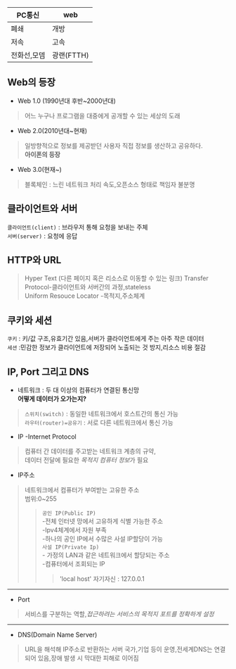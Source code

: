 PC통신|web
-|-
폐쇄|개방
저속|고속
전화선,모뎀|광랜(FTTH)
## Web의 등장
* Web 1.0 (1990년대 후반~2000년대)
>어느 누구나 프로그램을 대중에게 공개할 수 있는 세상의 도래<br>
* Web 2.0(2010년대~현재)
>일방향적으로 정보를 제공받던 사용자 직접 정보를 생산하고 공유하다. <br>
>**아이폰의 등장**
* Web 3.0(현재~)
>블록체인 : 느린 네트워크 처리 속도,오픈소스 형태로 책임자 불분명
## 클라이언트와 서버
`클라이언트(client)` : 브라우저 통해 요청을 보내는 주체<br>
`서버(server)` : 요청에 응답
## HTTP와 URL
>Hyper Text (다른 페이지 혹은 리소스로 이동할 수 있는 링크) Transfer Protocol-클라이언트와 서버간의 과정,stateless<br>
>Uniform Resouce Locator -목적지,주소체계
## 쿠키와 세션
`쿠키` : 키/값 구조,유효기간 있음,서버가 클라이언트에게 주는 아주 작은 데이터<br>
`세션` :민감한 정보가 클라이언트에 저장되어 노출되는 것 방지,리소스 비용 절감
## IP, Port 그리고 DNS
* 네트워크 : 두 대 이상의 컴퓨터가 연결된 통신망<br>
**어떻게 데이터가 오가는지?**
>`스위치(switch)` : 동일한 네트워크에서 호스트간의 통신 가능<br>
`라우터(router)=공유기` : 서로 다른 네트워크에서 통신 가능<br>
* IP -Internet Protocol
> 컴퓨터 간 데이터를 주고받는 네트워크 계층의 규약,<br>
데이터 전달에 필요한 *목적지 컴퓨터 정보*가 필요
* IP주소
>네트워크에서 컴퓨터가 부여받는 고유한 주소<br>
범위:0~255<br>
>>`공인 IP(Public IP)`<br>-전체 인터넷 망에서 고유하게 식별 가능한 주소<br>
                      -Ipv4체계에서 자원 부족<br>
                      -하나의 공인 IP에서 수많은 사설 IP할당이 가능<br>
>>`사설 IP(Private Ip)`<br>- 가정의 LAN과 같은 네트워크에서 할당되는 주소<br>
                       -컴퓨터에서 조회되는 IP                       
>>>'local host' 자기자신 : 127.0.0.1    <br>
***
* Port 
 >서비스를 구분하는 역할,*접근하려는 서비스의 목적지 포트를 정확하게 설정*
 ***
 * DNS(Domain Name Server)
 >URL을 해석해 IP주소로 반환하는 서버
 >국가,기업 등이 운영,전세계DNS는 연결되어 있음,장애 발생 시 막대한 피해로 이어짐
